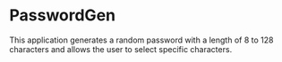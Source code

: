 # PasswordGen

This application generates a random password 
with a length of 8 to 128 characters 
and allows the user to select specific characters.


